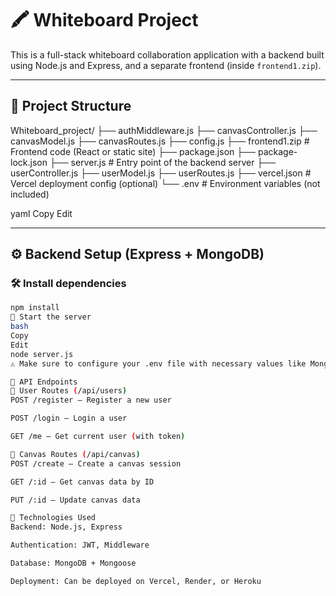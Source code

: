 # 🖍️ Whiteboard Project

This is a full-stack whiteboard collaboration application with a backend built using Node.js and Express, and a separate frontend (inside `frontend1.zip`).

---

## 📁 Project Structure

Whiteboard_project/
├── authMiddleware.js
├── canvasController.js
├── canvasModel.js
├── canvasRoutes.js
├── config.js
├── frontend1.zip # Frontend code (React or static site)
├── package.json
├── package-lock.json
├── server.js # Entry point of the backend server
├── userController.js
├── userModel.js
├── userRoutes.js
├── vercel.json # Vercel deployment config (optional)
└── .env # Environment variables (not included)

yaml
Copy
Edit

---

## ⚙️ Backend Setup (Express + MongoDB)

### 🛠️ Install dependencies

```bash
npm install
🚀 Start the server
bash
Copy
Edit
node server.js
⚠️ Make sure to configure your .env file with necessary values like MongoDB URI, JWT secret, etc.

🔐 API Endpoints
🧑 User Routes (/api/users)
POST /register – Register a new user

POST /login – Login a user

GET /me – Get current user (with token)

🎨 Canvas Routes (/api/canvas)
POST /create – Create a canvas session

GET /:id – Get canvas data by ID

PUT /:id – Update canvas data

🧪 Technologies Used
Backend: Node.js, Express

Authentication: JWT, Middleware

Database: MongoDB + Mongoose

Deployment: Can be deployed on Vercel, Render, or Heroku
